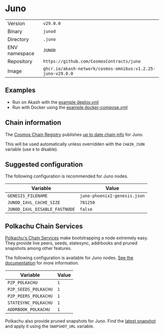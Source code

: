 # Juno

| | |
|---|---|
|Version|`v29.0.0`|
|Binary|`junod`|
|Directory|`.juno`|
|ENV namespace|`JUNOD`|
|Repository|`https://github.com/CosmosContracts/juno`|
|Image|`ghcr.io/akash-network/cosmos-omnibus:v1.2.25-juno-v29.0.0`|

## Examples

- Run on Akash with the [example deploy.yml](./deploy.yml)
- Run with Docker using the [example docker-compose.yml](./docker-compose.yml)

## Chain information

The [Cosmos Chain Registry](https://github.com/cosmos/chain-registry) publishes [up to date chain info](https://raw.githubusercontent.com/cosmos/chain-registry/master/juno/chain.json) for Juno.

This will be used automatically unless overridden with the `CHAIN_JSON` variable (use `0` to disable).

## Suggested configuration

The following configuration is recommended for Juno nodes.

|Variable|Value|
|---|---|
|`GENESIS_FILENAME`|`juno-phoenix2-genesis.json`|
|`JUNOD_IAVL_CACHE_SIZE`|`781250`|
|`JUNOD_IAVL_DISABLE_FASTNODE`|`false`|

## Polkachu Chain Services

[Polkachu's Chain Services](https://www.polkachu.com/networks/juno) make bootstrapping a node extremely easy. They provide live peers, seeds, statesync, addrbooks and pruned snapshots among other features.

The following configuration is available for Juno nodes. [See the documentation](../README.md#polkachu-services) for more information.

|Variable|Value|
|---|---|
|`P2P_POLKACHU`|`1`|
|`P2P_SEEDS_POLKACHU`|`1`|
|`P2P_PEERS_POLKACHU`|`1`|
|`STATESYNC_POLKACHU`|`1`|
|`ADDRBOOK_POLKACHU`|`1`|

Polkachu also provide pruned snapshots for Juno. Find the [latest snapshot](https://polkachu.com/tendermint_snapshots/juno) and apply it using the `SNAPSHOT_URL` variable.
